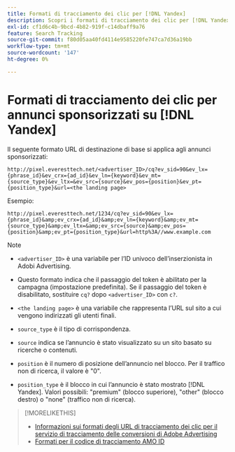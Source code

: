 ```yaml
---
title: Formati di tracciamento dei clic per [!DNL Yandex]
description: Scopri i formati di tracciamento dei clic per [!DNL Yandex] account.
exl-id: cf1d6c4b-9bcd-4b82-919f-c14dbaff9a76
feature: Search Tracking
source-git-commit: f80d05aa40fd4114e9585220fe747ca7d36a19bb
workflow-type: tm+mt
source-wordcount: '147'
ht-degree: 0%

---
```


# Formati di tracciamento dei clic per annunci sponsorizzati su [!DNL Yandex]

Il seguente formato URL di destinazione di base si applica agli annunci sponsorizzati:

`http://pixel.everesttech.net/<advertiser_ID>/cq?ev_sid=90&ev_lx={phrase_id}&ev_crx={ad_id}&ev_ln={keyword}&ev_mt={source_type}&ev_ltx=&ev_src={source}&ev_pos={position}&ev_pt={position_type}&url=<the landing page>`

Esempio:

`http://pixel.everesttech.net/1234/cq?ev_sid=90&ev_lx={phrase_id}&amp;ev_crx={ad_id}&amp;ev_ln={keyword}&amp;ev_mt={source_type}&amp;ev_ltx=&amp;ev_src={source}&amp;ev_pos={position}&amp;ev_pt={position_type}&url=http%3A//www.example.com`

>[!NOTE]
>
>* `<advertiser_ID>` è una variabile per l’ID univoco dell’inserzionista in Adobi Advertising.
>
>* Questo formato indica che il passaggio del token è abilitato per la campagna (impostazione predefinita). Se il passaggio del token è disabilitato, sostituire `cq?` dopo `<advertiser_ID>` con `c?`.
>
>* `<the landing page>` è una variabile che rappresenta l’URL sul sito a cui vengono indirizzati gli utenti finali.
>
>* `source_type`  è il tipo di corrispondenza.
>
>* `source` indica se l’annuncio è stato visualizzato su un sito basato su ricerche o contenuti.
>
>* `position` è il numero di posizione dell’annuncio nel blocco. Per il traffico non di ricerca, il valore è &quot;0&quot;.
>
>* `position_type` è il blocco in cui l’annuncio è stato mostrato [!DNL Yandex]. Valori possibili: &quot;premium&quot; (blocco superiore), &quot;other&quot; (blocco destro) o &quot;none&quot; (traffico non di ricerca).

>[!MORELIKETHIS]
>
>* [Informazioni sui formati degli URL di tracciamento dei clic per il servizio di tracciamento delle conversioni di Adobe Advertising](formats-click-tracking-about.md)
>* [Formati per il codice di tracciamento AMO ID](skwcid-tracking-parameter.md)
